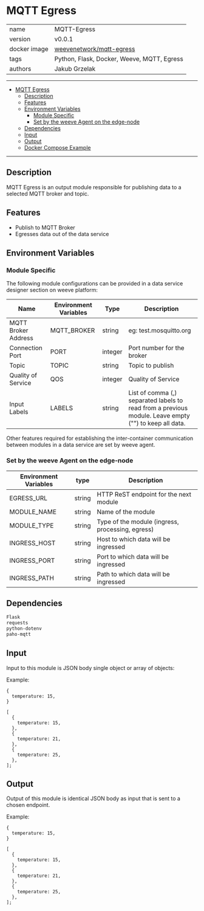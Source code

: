 # MQTT Egress


|              |                                                                   |
| ------------ | ----------------------------------------------------------------- |
| name         | MQTT-Egress                                                       |
| version      | v0.0.1                                                            |
| docker image | [weevenetwork/mqtt-egress](https://hub.docker.com/r/weevenetwork/mqtt-egress)        |
| tags         | Python, Flask, Docker, Weeve, MQTT, Egress                        |
| authors      | Jakub Grzelak                                                     |

***

- [MQTT Egress](#mqtt-egress)
  - [Description](#description)
  - [Features](#features)
  - [Environment Variables](#environment-variables)
    - [Module Specific](#module-specific)
    - [Set by the weeve Agent on the edge-node](#set-by-the-weeve-agent-on-the-edge-node)
  - [Dependencies](#dependencies)
  - [Input](#input)
  - [Output](#output)
  - [Docker Compose Example](#docker-compose-example)

***



## Description

MQTT Egress is an output module responsible for publishing data to a selected MQTT broker and topic.

## Features

* Publish to MQTT Broker
* Egresses data out of the data service

## Environment Variables

### Module Specific

The following module configurations can be provided in a data service designer section on weeve platform:


| Name                | Environment Variables | Type    | Description                |
| ------------------- | --------------------- | ------- | -------------------------- |
| MQTT Broker Address | MQTT_BROKER           | string  | eg: test.mosquitto.org     |
| Connection Port     | PORT                  | integer | Port number for the broker |
| Topic               | TOPIC                 | string  | Topic to publish         |
| Quality of Service  | QOS                   | integer | Quality of Service         |
| Input Labels        | LABELS                | string  | List of comma (,) separated labels to read from a previous module. Leave empty ("") to keep all data. |

Other features required for establishing the inter-container communication between modules in a data service are set by weeve agent.

### Set by the weeve Agent on the edge-node

| Environment Variables | type   | Description                            |
| --------------------- | ------ | -------------------------------------- |
| EGRESS_URL            | string | HTTP ReST endpoint for the next module |
| MODULE_NAME           | string | Name of the module                               |
| MODULE_TYPE           | string | Type of the module (ingress, processing, egress) |
| INGRESS_HOST          | string | Host to which data will be ingressed             |
| INGRESS_PORT          | string | Port to which data will be ingressed             |
| INGRESS_PATH          | string | Path to which data will be ingressed             |




## Dependencies

```txt
Flask
requests
python-dotenv
paho-mqtt
```

## Input

Input to this module is JSON body single object or array of objects:

Example:

```node
{
  temperature: 15,
}
```

```node
[
  {
    temperature: 15,
  },
  {
    temperature: 21,
  },
  {
    temperature: 25,
  },
];
```

## Output

Output of this module is identical JSON body as input that is sent to a chosen endpoint.

Example:

```node
{
  temperature: 15,
}
```

```node
[
  {
    temperature: 15,
  },
  {
    temperature: 21,
  },
  {
    temperature: 25,
  },
];
```
